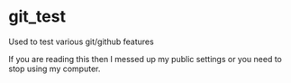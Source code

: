 # git_test
Used to test various git/github features

If you are reading this then I messed up my public settings or you need to stop using my computer.

